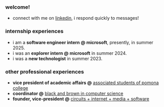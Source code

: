 ### welcome!
* connect with me on [linkedin](https://www.linkedin.com/in/claudio-r-castillo/), i respond quickly to messages!

### internship experiences
* i am a **software engineer intern @ microsoft**, presently, in summer 2025.
* i was an **explorer intern @ microsoft** in summer 2024.
* i was a **new technologist** in summer 2023.

### other professional experiences
* **vice president of academic affairs @** [associated students of pomona college](https://pomonastudents.org/senators)
* **coordinator @** [black and brown in computer science](https://www.instagram.com/bbicspomona/)
* **founder, vice-president @** [circuits + internet + media + software](https://www.instagram.com/5circuitsmedia/)
